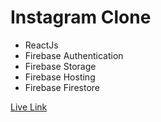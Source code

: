 # Instagram Clone
 - ReactJs
 - Firebase Authentication
 - Firebase Storage
 - Firebase Hosting
 - Firebase Firestore

[Live Link](https://instagram-clone-429f7.firebaseapp.com/)
